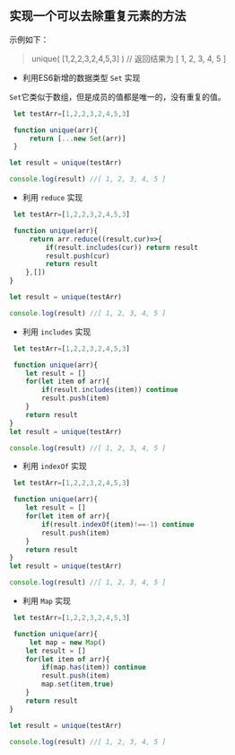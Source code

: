 
  ## 实现一个可以去除重复元素的方法
  示例如下：
 > unique( [1,2,2,3,2,4,5,3] )  // 返回结果为 [ 1, 2, 3, 4, 5 ]

- 利用ES6新增的数据类型 `Set` 实现

` Set `它类似于数组，但是成员的值都是唯一的，没有重复的值。
 
```javascript
 let testArr=[1,2,2,3,2,4,5,3]

 function unique(arr){
     return [...new Set(arr)]
 }

let result = unique(testArr)

console.log(result) //[ 1, 2, 3, 4, 5 ]
```
- 利用 `reduce` 实现

```javascript
 let testArr=[1,2,2,3,2,4,5,3]

 function unique(arr){
     return arr.reduce((result,cur)=>{
         if(result.includes(cur)) return result
         result.push(cur)
         return result
    },[])
}

let result = unique(testArr)

console.log(result) //[ 1, 2, 3, 4, 5 ]
```

- 利用 `includes` 实现

```javascript
 let testArr=[1,2,2,3,2,4,5,3]

 function unique(arr){
    let result = []
    for(let item of arr){
        if(result.includes(item)) continue
        result.push(item)
    }
    return result
}
let result = unique(testArr)

console.log(result) //[ 1, 2, 3, 4, 5 ]
```
- 利用 `indexOf` 实现

```javascript
 let testArr=[1,2,2,3,2,4,5,3]

 function unique(arr){
    let result = []
    for(let item of arr){
        if(result.indexOf(item)!==-1) continue
        result.push(item)
    }
    return result
}
let result = unique(testArr)

console.log(result) //[ 1, 2, 3, 4, 5 ]
```

- 利用 `Map` 实现

```javascript
 let testArr=[1,2,2,3,2,4,5,3]

 function unique(arr){
     let map = new Map()
    let result = []
    for(let item of arr){
        if(map.has(item)) continue
        result.push(item)
        map.set(item,true)
    }
    return result
}

let result = unique(testArr)

console.log(result) //[ 1, 2, 3, 4, 5 ]

```
